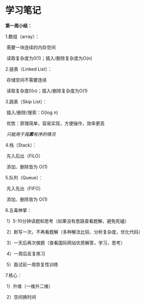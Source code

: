 # 学习笔记

**第一周小结：**

1.数组（array）：

​	需要一块连续的内存空间

​	读取复杂度为0(1)；插入/删除复杂度为O(n)

2.链表（Linked List）：

​	存储空间不需要连续

​	读取复杂度0(n)；插入/删除复杂度为O(1)

3.跳表（Skip List）：

​	插入/删除/搜索：O(log n)

​	优势：原理简单，容易实现，方便操作，效率更高

​	*只能用于**元素**有序的情况*

4.栈（Stack）：

​	先入后出（FILO）

​	添加、删除皆为 O(1)

5.队列（Queue）：

​	先入先出（FIFO）

​	添加、删除皆为 O(1)

6.五毒神掌：

​	1）5-10分钟读题和思考（如果没有思路查看题解，避免死磕）

​	2）默写一次，不再看题解（多种解法比较、分析复杂度，优化代码）

​	3）一天后再次做题（查看国际网站优质解答，学习，思考）

​	4）一周后反复练习

​	5）面试前一周恢复性训练

7.核心：

​	1）升维（一维升二维）

​	2）空间换时间

